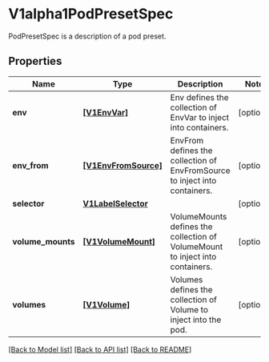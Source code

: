 # V1alpha1PodPresetSpec

PodPresetSpec is a description of a pod preset.

## Properties
Name | Type | Description | Notes
------------ | ------------- | ------------- | -------------
**env** | [**[V1EnvVar]**](V1EnvVar.md) | Env defines the collection of EnvVar to inject into containers. | [optional] 
**env_from** | [**[V1EnvFromSource]**](V1EnvFromSource.md) | EnvFrom defines the collection of EnvFromSource to inject into containers. | [optional] 
**selector** | [**V1LabelSelector**](V1LabelSelector.md) |  | [optional] 
**volume_mounts** | [**[V1VolumeMount]**](V1VolumeMount.md) | VolumeMounts defines the collection of VolumeMount to inject into containers. | [optional] 
**volumes** | [**[V1Volume]**](V1Volume.md) | Volumes defines the collection of Volume to inject into the pod. | [optional] 

[[Back to Model list]](../README.md#documentation-for-models) [[Back to API list]](../README.md#documentation-for-api-endpoints) [[Back to README]](../README.md)


